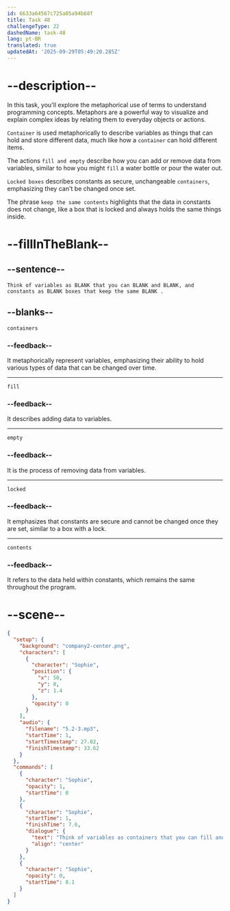 ```yaml
---
id: 6633a64567c725a05a94b68f
title: Task 48
challengeType: 22
dashedName: task-48
lang: pt-BR
translated: true
updatedAt: '2025-09-29T05:49:20.285Z'
---
```


<!-- (Audio) Sophie: Think of variables as containers that you can fill and empty, and constants as locked boxes that keep the same contents. -->

# --description--

In this task, you'll explore the metaphorical use of terms to understand programming concepts. Metaphors are a powerful way to visualize and explain complex ideas by relating them to everyday objects or actions.

`Container` is used metaphorically to describe variables as things that can hold and store different data, much like how a `container` can hold different items.

The actions `fill and empty` describe how you can add or remove data from variables, similar to how you might `fill` a water bottle or pour the water out.

`Locked boxes` describes constants as secure, unchangeable `containers`, emphasizing they can't be changed once set.

The phrase `keep the same contents` highlights that the data in constants does not change, like a box that is locked and always holds the same things inside.

# --fillInTheBlank--

## --sentence--

`Think of variables as BLANK that you can BLANK and BLANK, and constants as BLANK boxes that keep the same BLANK .`

## --blanks--

`containers`

### --feedback--

It metaphorically represent variables, emphasizing their ability to hold various types of data that can be changed over time.

---

`fill`

### --feedback--

It describes adding data to variables.

---

`empty`

### --feedback--

It is the process of removing data from variables.

---

`locked`

### --feedback--

It emphasizes that constants are secure and cannot be changed once they are set, similar to a box with a lock.

---

`contents`

### --feedback--

It refers to the data held within constants, which remains the same throughout the program.

# --scene--

```json
{
  "setup": {
    "background": "company2-center.png",
    "characters": [
      {
        "character": "Sophie",
        "position": {
          "x": 50,
          "y": 0,
          "z": 1.4
        },
        "opacity": 0
      }
    ],
    "audio": {
      "filename": "5.2-3.mp3",
      "startTime": 1,
      "startTimestamp": 27.02,
      "finishTimestamp": 33.62
    }
  },
  "commands": [
    {
      "character": "Sophie",
      "opacity": 1,
      "startTime": 0
    },
    {
      "character": "Sophie",
      "startTime": 1,
      "finishTime": 7.6,
      "dialogue": {
        "text": "Think of variables as containers that you can fill and empty, and constants as locked boxes that keep the same contents.",
        "align": "center"
      }
    },
    {
      "character": "Sophie",
      "opacity": 0,
      "startTime": 8.1
    }
  ]
}
```
